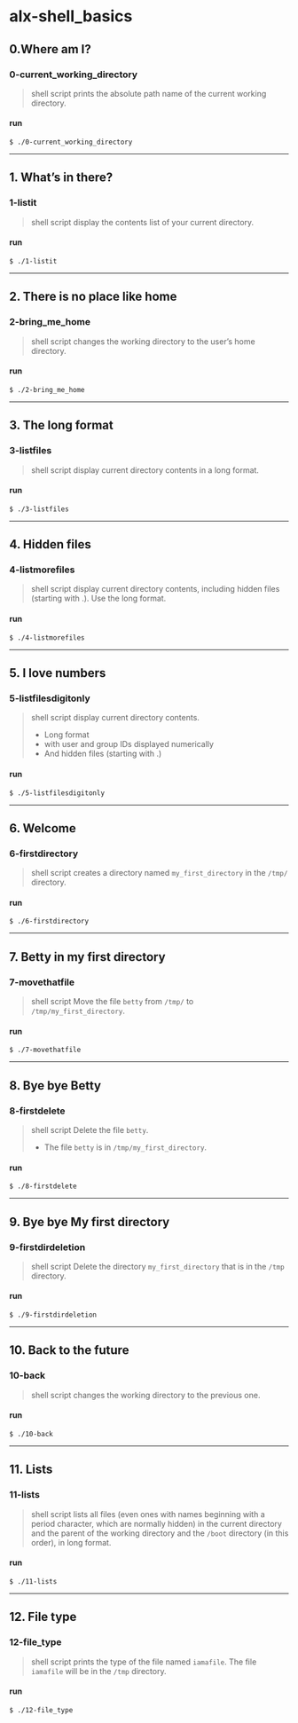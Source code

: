 # alx-shell_basics

## 0.Where am I?

### 0-current_working_directory
>shell script prints the absolute path name of the current working directory.
#### run
`$ ./0-current_working_directory`
___
## 1. What’s in there?

### 1-listit
>shell script display the contents list of your current directory.
#### run
`$ ./1-listit`
___
## 2. There is no place like home

### 2-bring_me_home
>shell script changes the working directory to the user’s home directory.
#### run
`$ ./2-bring_me_home`
___
## 3. The long format

### 3-listfiles
>shell script display current directory contents in a long format.
#### run
`$ ./3-listfiles`
___
## 4. Hidden files

### 4-listmorefiles
>shell script display  current directory contents, including hidden files (starting with .). Use the long format.
#### run
`$ ./4-listmorefiles`
___
## 5. I love numbers

### 5-listfilesdigitonly
>shell script display  current directory contents.
> - Long format
> - with user and group IDs displayed numerically
> - And hidden files (starting with .)
#### run
`$ ./5-listfilesdigitonly`
___
## 6. Welcome

### 6-firstdirectory
>shell script creates a directory named `my_first_directory` in the `/tmp/` directory.
#### run
`$ ./6-firstdirectory`
___
## 7. Betty in my first directory

### 7-movethatfile
>shell script Move the file `betty` from `/tmp/` to `/tmp/my_first_directory`.
#### run
`$ ./7-movethatfile`
___
## 8. Bye bye Betty
### 8-firstdelete
>shell script Delete the file `betty`.
> - The file `betty` is in `/tmp/my_first_directory`.
#### run
`$ ./8-firstdelete`
___
## 9. Bye bye My first directory

### 9-firstdirdeletion
>shell script Delete the directory `my_first_directory` that is in the `/tmp` directory.
#### run
`$ ./9-firstdirdeletion`
___
## 10. Back to the future

### 10-back
>shell script changes the working directory to the previous one.
#### run
`$ ./10-back`
___
## 11. Lists

### 11-lists
>shell script lists all files (even ones with names beginning with a period character, which are normally hidden) in the current directory and the parent of the working directory and the `/boot` directory (in this order), in long format.
#### run
`$ ./11-lists`
___
## 12. File type

### 12-file_type
>shell script prints the type of the file named `iamafile`. The file `iamafile` will be in the `/tmp` directory.
#### run
`$ ./12-file_type`
